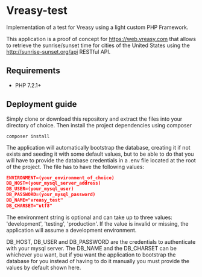 # Vreasy-test
Implementation of a test for Vreasy using a light custom PHP Framework.

This application is a proof of concept for https://web.vreasy.com that allows to retrieve the sunrise/sunset time for cities of the United States using the http://sunrise-sunset.org/api RESTful API.

## Requirements
- PHP 7.2.1+

## Deployment guide
Simply clone or download this repository and extract the files into your directory of choice. Then install the project dependencies using composer

```console
composer install
```
The application will automatically bootstrap the database, creating it if not exists and seeding it with some default values, but to be able to do that you will have to provide the database credentials in a .env file located at the root of the project. The file has to have the following values:
```json
ENVIRONMENT=(your_environment_of_choice)
DB_HOST=(your_mysql_server_address)
DB_USER=(your_mysql_user)
DB_PASSWORD=(your_mysql_password)
DB_NAME="vreasy_test"
DB_CHARSET="utf8"
```
The environment string is optional and can take up to three values: 'development', 'testing', 'production'. If the value is invalid or missing, the application will assume a development environment.

DB_HOST, DB_USER and DB_PASSWORD are the credentials to authenticate with your mysql server. The DB_NAME and the DB_CHARSET can be whichever you want, but if you want the application to bootstrap the database for you instead of having to do it manually you must provide the values by default shown here.



